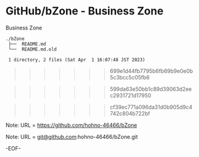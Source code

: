 # GitHub/bZone - Business Zone

Business Zone

    ./bZone
     ├──  README.md
     └──  README.md.old
     
     1 directory, 2 files (Sat Apr  1 16:07:48 JST 2023)


>>>>>>> 699e1d44fb7795b6fb69b9e0e0b5c3bcc5c05fb6

>>>>>>> 599da63e50bb1c89d39063d2eec2931721d17950

>>>>>>> cf39ec771a096da31d0b905d9c4742c804b722bf

Note: URL = https://github.com/hohno-46466/bZone

Note: URL = git@github.com:hohno-46466/bZone.git

-EOF-
